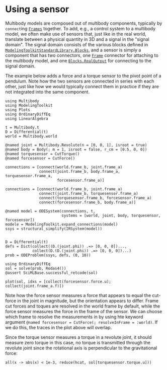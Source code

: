 # Using a sensor
Multibody models are composed out of multibody components, typically by `connect`ing [`Frames`](@ref) together. To add, e.g., a control system to a multibody model, we often make use of sensors that, just like in the real world, translate between a physical quantity in 3D and a signal in the "signal domain". The signal domain consists of the various blocks defined in [`ModelingToolkitStandardLibrary.Blocks`](https://docs.sciml.ai/ModelingToolkitStandardLibrary/stable/API/blocks/), and a sensor is simply a component that has two connectors, one [`Frame`](@ref) connector for attaching to the multibody model, and one [`Blocks.RealOutput`](@ref) for connecting to the signal domain.


The example below adds a force and a torque sensor to the pivot point of a pendulum. Note how the two sensors are connected in series with each other, just like how we would typically connect them in practice if they are not integrated into the same component.
```@example sensor
using Multibody
using ModelingToolkit
using Plots
using OrdinaryDiffEq
using LinearAlgebra

t = Multibody.t
D = Differential(t)
world = Multibody.world

@named joint = Multibody.Revolute(n = [0, 0, 1], isroot = true)
@named body = Body(; m = 1, isroot = false, r_cm = [0.5, 0, 0])
@named torquesensor = CutTorque()
@named forcesensor = CutForce()

connections = [connect(world.frame_b, joint.frame_a)
               connect(joint.frame_b, body.frame_a, torquesensor.frame_a,
                       forcesensor.frame_a)]

connections = [connect(world.frame_b, joint.frame_a)
               connect(joint.frame_b, torquesensor.frame_a)
               connect(torquesensor.frame_b, forcesensor.frame_a)
               connect(forcesensor.frame_b, body.frame_a)]

@named model = ODESystem(connections, t,
                         systems = [world, joint, body, torquesensor, forcesensor])
modele = ModelingToolkit.expand_connections(model)
ssys = structural_simplify(IRSystem(model))


D = Differential(t)
defs = Dict(collect((D.(joint.phi)) .=> [0, 0, 0])...,
            collect(D.(D.(joint.phi)) .=> [0, 0, 0])...)
prob = ODEProblem(ssys, defs, (0, 10))

using OrdinaryDiffEq
sol = solve(prob, Rodas4())
@assert SciMLBase.successful_retcode(sol)

plot(sol, idxs = [collect(forcesensor.force.u); collect(joint.frame_a.f)])
```

Note how the force sensor measures a force that appears to equal the cut-force in the joint in magnitude, but the orientation appears to differ. Frame cut forces and toques are resolved in the world frame by default, while the force sensor measures the force in the frame of the sensor. We can choose which frame to resolve the measurements in by using hte keyword argument `@named forcesensor = CutForce(; resolveInFrame = :world)`. If we do this, the traces in the plot above will overlap.

Since the torque sensor measures a torque in a revolute joint, it should measure zero torque in this case, no torque is transmitted through the revolute joint since the rotational axis is perpendicular to the gravitational force:
```@example sensor
all(x -> abs(x) < 1e-3, reduce(hcat, sol[torquesensor.torque.u]))
```
